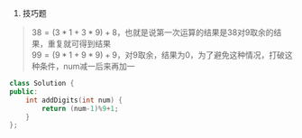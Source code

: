1. 技巧题

> $38=(3*1+3*9)+8$，也就是说第一次运算的结果是38对9取余的结果，重复就可得到结果  
> $99=(9*1+9*9)+9$，对9取余，结果为0，为了避免这种情况，打破这种条件，num减一后来再加一

```C++
class Solution {
public:
    int addDigits(int num) {
        return (num-1)%9+1;
    }
};
```